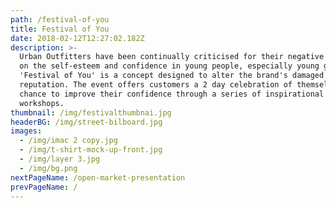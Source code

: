 ```yaml
---
path: /festival-of-you
title: Festival of You
date: 2018-02-12T12:27:02.182Z
description: >-
  Urban Outfitters have been continually criticised for their negative influence
  on the self-esteem and confidence in young people, especially young girls.
  'Festival of You' is a concept designed to alter the brand's damaged
  reputation. The event offers customers a 2 day celebration of themselves and a
  chance to improve their confidence through a series of inspirational talks and
  workshops.
thumbnail: /img/festivalthumbnai.jpg
headerBG: /img/street-bilboard.jpg
images:
  - /img/imac 2 copy.jpg
  - /img/t-shirt-mock-up-front.jpg
  - /img/layer 3.jpg
  - /img/bg.png
nextPageName: /open-market-presentation
prevPageName: /
---
```


